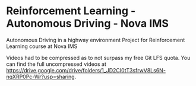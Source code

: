 # Reinforcement Learning - Autonomous Driving - Nova IMS
Autonomous Driving in a highway environment Project for Reinforcement Learning course at Nova IMS

Videos had to be compressed as to not surpass my free Git LFS quota. You can find the full uncompressed videos at https://drive.google.com/drive/folders/1_JD2CI0tT3sfrwV8Ls6N-nqXRP0Pc-Wr?usp=sharing.

